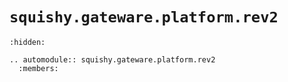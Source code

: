 # `squishy.gateware.platform.rev2`

```{toctree}
:hidden:
```

```{eval-rst}
.. automodule:: squishy.gateware.platform.rev2
  :members:

```
